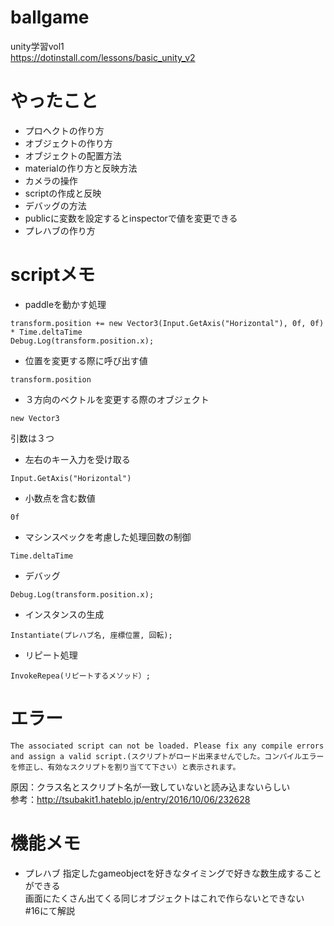 # ballgame
unity学習vol1  
https://dotinstall.com/lessons/basic_unity_v2

# やったこと
- プロヘクトの作り方
- オブジェクトの作り方
- オブジェクトの配置方法
- materialの作り方と反映方法
- カメラの操作
- scriptの作成と反映
- デバッグの方法
- publicに変数を設定するとinspectorで値を変更できる
- プレハブの作り方
# scriptメモ
- paddleを動かす処理
```
transform.position += new Vector3(Input.GetAxis("Horizontal"), 0f, 0f) * Time.deltaTime
Debug.Log(transform.position.x);
```
  
- 位置を変更する際に呼び出す値
```
transform.position
```

- ３方向のベクトルを変更する際のオブジェクト
```
new Vector3
```
引数は３つ  

- 左右のキー入力を受け取る
```
Input.GetAxis("Horizontal")
```

- 小数点を含む数値
```
0f
```

- マシンスペックを考慮した処理回数の制御
```
Time.deltaTime
```

- デバッグ
```
Debug.Log(transform.position.x);
```

- インスタンスの生成
```
Instantiate(プレハブ名, 座標位置, 回転);
```

- リピート処理
```
InvokeRepea(リピートするメソッド）;
```


# エラー
```
The associated script can not be loaded. Please fix any compile errors and assign a valid script.(スクリプトがロード出来ませんでした。コンパイルエラーを修正し、有効なスクリプトを割り当てて下さい）と表示されます。
```
原因：クラス名とスクリプト名が一致していないと読み込まないらしい  
参考：http://tsubakit1.hateblo.jp/entry/2016/10/06/232628  

# 機能メモ
- プレハブ
指定したgameobjectを好きなタイミングで好きな数生成することができる  
画面にたくさん出てくる同じオブジェクトはこれで作らないとできない  
#16にて解説
